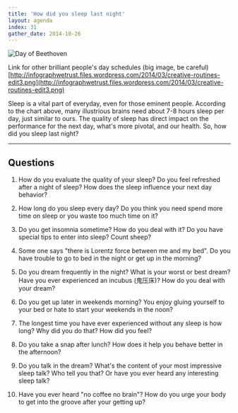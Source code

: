 ```yaml
---
title: 'How did you sleep last night'
layout: agenda
index: 31
gather_date: 2014-10-26
---
```


![Day of Beethoven](http://i.huffpost.com/gen/1707531/thumbs/o-BEETHOVEN-900.jpg)

Link for other brilliant people's day schedules (big image, be careful)
[http://infographwetrust.files.wordpress.com/2014/03/creative-routines-edit3.png](http://infographwetrust.files.wordpress.com/2014/03/creative-routines-edit3.png)

Sleep is a vital part of everyday, even for those eminent people. According to the chart above, many illustrious brains need about 7-8 hours sleep per day, just similar to ours. The quality of sleep has direct impact on the performance for the next day, what's more pivotal, and our health. So, how did you sleep last night?

---

## Questions

1. How do you evaluate the quality of your sleep? Do you feel refreshed after a night of sleep? How does the sleep influence your next day behavior?

2. How long do you sleep every day? Do you think you need spend more time on sleep or you waste too much time on it?

3. Do you get insomnia sometime? How do you deal with it? Do you have special tips to enter into sleep? Count sheep?

4. Some one says "there is Lorentz force between me and my bed". Do you have trouble to go to bed in the night or get up in the morning?

5. Do you dream frequently in the night? What is your worst or best dream? Have you ever experienced an incubus (鬼压床)? How do you deal with your dream?

6. Do you get up later in weekends morning? You enjoy gluing yourself to your bed or hate to start your weekends in the noon?

7. The longest time you have ever experienced without any sleep is how long? Why did you do that? How did you feel?

8. Do you take a snap after lunch? How does it help you behave better in the afternoon?

9. Do you talk in the dream? What's the content of your most impressive sleep talk? Who tell you that? Or have you ever heard any interesting sleep talk?

10. Have you ever heard "no coffee no brain"? How do you urge your body to get into the groove after your getting up?
